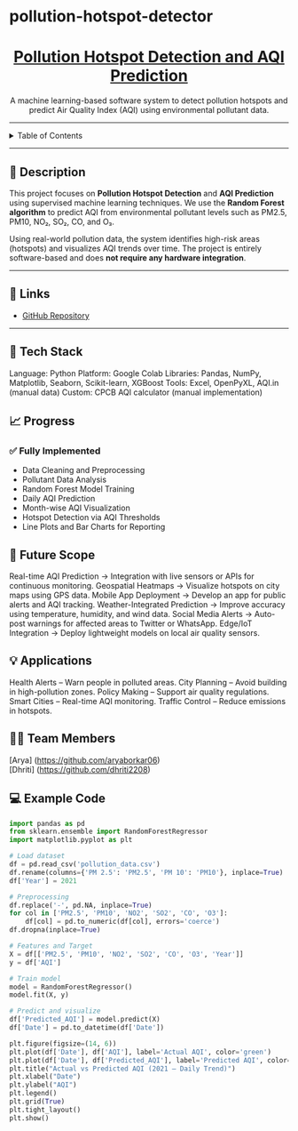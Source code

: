 # pollution-hotspot-detector
<h1 align="center">
  <a href="https://github.com/yourusername/aqi-hotspot-detector">
    Pollution Hotspot Detection and AQI Prediction
  </a>
</h1>

<div align="center">
  A machine learning-based software system to detect pollution hotspots and predict Air Quality Index (AQI) using environmental pollutant data.
</div>
<hr>

<details>
<summary>Table of Contents</summary>

- [Description](#description)  
- [Links](#links)  
- [Tech Stack](#tech-stack)  
- [Progress](#progress)  
- [Future Scope](#future-scope)  
- [Applications](#applications)  
- [Usage](#usage)  
- [Team Members](#team-members)  
 

</details>

---

## 📌 Description

This project focuses on **Pollution Hotspot Detection** and **AQI Prediction** using supervised machine learning techniques. We use the **Random Forest algorithm** to predict AQI from environmental pollutant levels such as PM2.5, PM10, NO₂, SO₂, CO, and O₃.

Using real-world pollution data, the system identifies high-risk areas (hotspots) and visualizes AQI trends over time. The project is entirely software-based and does **not require any hardware integration**.

---

## 🔗 Links

- [GitHub Repository](https://github.com/aryaborkar06/pollution-hotspot-detector)


---

## 🤖 Tech Stack
Language: Python
Platform: Google Colab
Libraries: Pandas, NumPy, Matplotlib, Seaborn, Scikit-learn, XGBoost
Tools: Excel, OpenPyXL, AQI.in (manual data)
Custom: CPCB AQI calculator (manual implementation)

## 📈 Progress

### ✅ Fully Implemented
- Data Cleaning and Preprocessing
- Pollutant Data Analysis  
- Random Forest Model Training  
- Daily AQI Prediction  
- Month-wise AQI Visualization  
- Hotspot Detection via AQI Thresholds  
- Line Plots and Bar Charts for Reporting  

## 🔮 Future Scope
Real-time AQI Prediction
→ Integration with live sensors or APIs for continuous monitoring.
Geospatial Heatmaps
→ Visualize hotspots on city maps using GPS data.
Mobile App Deployment
→ Develop an app for public alerts and AQI tracking.
Weather-Integrated Prediction
→ Improve accuracy using temperature, humidity, and wind data.
Social Media Alerts
→ Auto-post warnings for affected areas to Twitter or WhatsApp.
Edge/IoT Integration
→ Deploy lightweight models on local air quality sensors. 


## 💡 Applications
Health Alerts – Warn people in polluted areas.
City Planning – Avoid building in high-pollution zones.
Policy Making – Support air quality regulations.
Smart Cities – Real-time AQI monitoring.
Traffic Control – Reduce emissions in hotspots.

## 👨‍💻 Team Members
[Arya] (https://github.com/aryaborkar06)  
[Dhriti] (https://github.com/dhriti2208)

## 💻 Example Code

```python
import pandas as pd
from sklearn.ensemble import RandomForestRegressor
import matplotlib.pyplot as plt

# Load dataset
df = pd.read_csv('pollution_data.csv')
df.rename(columns={'PM 2.5': 'PM2.5', 'PM 10': 'PM10'}, inplace=True)
df['Year'] = 2021

# Preprocessing
df.replace('-', pd.NA, inplace=True)
for col in ['PM2.5', 'PM10', 'NO2', 'SO2', 'CO', 'O3']:
    df[col] = pd.to_numeric(df[col], errors='coerce')
df.dropna(inplace=True)

# Features and Target
X = df[['PM2.5', 'PM10', 'NO2', 'SO2', 'CO', 'O3', 'Year']]
y = df['AQI']

# Train model
model = RandomForestRegressor()
model.fit(X, y)

# Predict and visualize
df['Predicted_AQI'] = model.predict(X)
df['Date'] = pd.to_datetime(df['Date'])

plt.figure(figsize=(14, 6))
plt.plot(df['Date'], df['AQI'], label='Actual AQI', color='green')
plt.plot(df['Date'], df['Predicted_AQI'], label='Predicted AQI', color='blue', linestyle='--')
plt.title("Actual vs Predicted AQI (2021 – Daily Trend)")
plt.xlabel("Date")
plt.ylabel("AQI")
plt.legend()
plt.grid(True)
plt.tight_layout()
plt.show()
